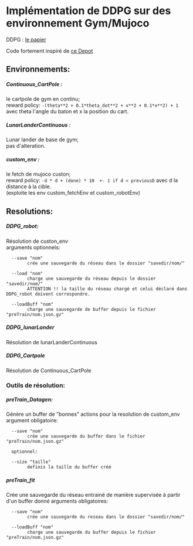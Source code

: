 # Implémentation de DDPG sur des environnement Gym/Mujoco

DDPG : [le papier](https://arxiv.org/pdf/1509.02971v2.pdf)   

Code fortement inspiré de [ce Depot](https://github.com/shivaverma/OpenAIGym/)

## Environnements:

##### Continuous_CartPole :
le cartpole de gym en continu;  
reward policy: `-(theta**2 + 0.1*theta_dot**2 + x**2 + 0.1*x**2) + 1`
avec theta l'angle du baton et x la position du cart.  


##### LunarLanderContinuous :
Lunar lander de base de gym;  
pas d'alteration.  


##### custom_env :
le fetch de mujoco custon;   
reward policy: `-d * d + (done) * 10  +- 1 if d < previousD`
avec d la distance à la cible.  
(exploite les env custom_fetchEnv et custom_robotEnv)

## Resolutions:
##### DDPG_robot:
Résolution de custon_env  
      arguments optionnels:  

      --save "nom"  
            crée une sauvegarde du réseau dans le dossier "savedir/nom/"  

      --load "nom"  
            charge une sauvegarde du réseau depuis le dossier "savedir/nom/"  
            ATTENTION !! la taille du réseau chargé et celui déclaré dans DDPG_robot doivent correspondre.  

      --loadBuff "nom"  
            charge une sauvegarde de buffer depuis le fichier "preTrain/nom.json.gz"

##### DDPG_lunarLander
Résolution de lunarLanderContinuous  


##### DDPG_Cartpole
Résolution de Continuous_CartPole  

### Outils de résolution:
##### preTrain_Datagen:
Génère un buffer de "bonnes" actions pour la resolution de custom_env
      argument obligatoire:

      --save "nom"  
            crée une sauvegarde du buffer dans le fichier "preTrain/nom.json.gz"  

      optionnel:  

      --size "taille"
            definis la taille du buffer créé

##### preTrain_fit
Crée une sauvegarde du réseau entrainé de manière supervisée à partir d'un buffer donné
      arguments obligatoires:

      --save "nom"  
            crée une sauvegarde du reseau dans le dossier "savedir/nom/"  

      --loadBuff "nom"  
            charge une sauvegarde du buffer depuis le fichier "preTrain/nom.json.gz"

